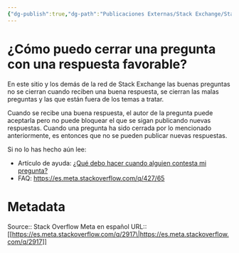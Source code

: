 ```yaml
---
{"dg-publish":true,"dg-path":"Publicaciones Externas/Stack Exchange/Stack Overflow en español/Stack Overflow en español Meta/es.meta.stackoverflow.com-2917.md","permalink":"/publicaciones-externas/stack-exchange/stack-overflow-en-espanol/stack-overflow-en-espanol-meta/es-meta-stackoverflow-com-2917/","title":"¿Cómo puedo cerrar una pregunta con una respuesta favorable?","hide":true,"noteIcon":"default","created":"2024-04-03T12:49:10.631-06:00","updated":"2024-04-05T16:44:02.256-06:00"}
---
```


# ¿Cómo puedo cerrar una pregunta con una respuesta favorable?

En este sitio y los demás de la red de Stack Exchange las buenas preguntas no se cierran cuando reciben una buena respuesta, se cierran las malas preguntas y las que están fuera de los temas a tratar.

Cuando se recibe una buena respuesta, el autor de la pregunta puede aceptarla pero no puede bloquear el que se sigan publicando nuevas respuestas. Cuando una pregunta ha sido cerrada por lo mencionado anteriormente, es entonces que no se pueden publicar nuevas respuestas.

Si no lo has hecho aún lee:  

- Artículo de ayuda: [¿Qué debo hacer cuando alguien contesta mi pregunta?](https://es.stackoverflow.com/help/someone-answers)
- FAQ: https://es.meta.stackoverflow.com/q/427/65 

# Metadata
Source:: Stack Overflow Meta en español
URL:: [[https://es.meta.stackoverflow.com/q/2917\|https://es.meta.stackoverflow.com/q/2917]]

